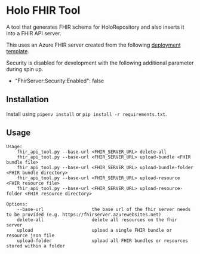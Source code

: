# Holo FHIR Tool

A tool that generates FHIR schema for HoloRepository and also inserts it into a FHIR API server.

This uses an Azure FHIR server created from the following [deployment template](https://portal.azure.com/#create/Microsoft.Template/uri/https%3A%2F%2Fraw.githubusercontent.com%2FMicrosoft%2Ffhir-server%2Fmaster%2Fsamples%2Ftemplates%2Fdefault-azuredeploy-sql.json).

Security is disabled for development with the following additional parameter during spin up.

- "FhirServer:Security:Enabled": false

## Installation

Install using `pipenv install` or `pip install -r requirements.txt`.

## Usage

```
Usage:
    fhir_api_tool.py --base-url <FHIR_SERVER_URL> delete-all
    fhir_api_tool.py --base-url <FHIR_SERVER_URL> upload-bundle <FHIR bundle file>
    fhir_api_tool.py --base-url <FHIR_SERVER_URL> upload-bundle-folder <FHIR bundle directory>
    fhir_api_tool.py --base-url <FHIR_SERVER_URL> upload-resource <FHIR resource file>
    fhir_api_tool.py --base-url <FHIR_SERVER_URL> upload-resource-folder <FHIR resource directory>

Options:
    --base-url                  the base url of the fhir server needs to be provided (e.g. https://fhirserver.azurewebsites.net)
    delete-all                  delete all resources on the fhir server
    upload                      upload a single FHIR bundle or resource json file
    upload-folder               upload all FHIR bundles or resources stored within a folder
```
